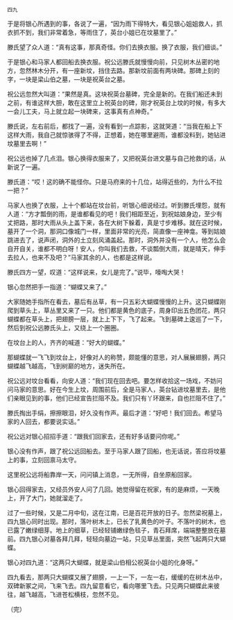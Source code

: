     四九 

   于是将银心所遇到的事，各说了一遍，“因为雨下得特大，看见银心姐姐救人，抓衣抓不到，我们非常着急，等雨住了，英台小姐已在坟墓里了。”

   滕氏望了众人道：“真有这事，那真奇怪。你们去换衣服。换了衣服，我们细谈。”

   于是银心和马家人都回船去换衣服。祝公远滕氏就慢慢向前，只见树木丛密的地方，忽然林木分开，有一座新坟，挡住去路。那新坟前面有两块碑。那碑上刻的字，一块是梁山伯之墓，—块是祝英台之墓。

   祝公远忽然大叫道：“果然是真。这块祝英台墓碑，完全是新的。在我们船还未到之前，有谁这样大胆，敢在这里立上祝英台的碑，刚才祝英台上坟的时候，有多大一会儿工夫，马上就立起一块碑来，这事真有点神奇。”

   滕氏说，左右前后，都找了一遍，没有看到一点踪影，这就哭道：“当我在船上下这样大雨，我自己就惊骇得了不得，正想着，她在哪里避雨，谁都没料到，她钻进坟墓里去啊！”

   祝公远也掉了几点泪。银心换得衣服来了，又把祝英台进文墓与自己抢救的话，从新说了一遍。

   滕氏道：“哎！这的确不能怪你。只是马府来的十几位，站得近些的，为什么不拉一把？”

   马家人也换了衣服，上十个都站在坟台前，听银心细说经过。听到滕氏埋怨，就有人道：“方才瓢倒的雨，是谁都看见的吧！我们相距至近，到祝姑娘身边，至少有丈把路，那时大雨从头上盖下来，各在大树下躲着，真是寸步难移。就在这时候，墓开了一个洞，那洞口像城门一样，里面非常的光亮，简直像一座神龛。等到姑娘跳进去了，说声闭，洞外的土立刻风涌盖起。那时，洞外并没有一个人，他怎么会自开自关，谁都不明白呀！安人，你叫我们去救，不谈瓢倒大雨，就是晴天，伸手去拉人，也来不及吧？”马家其余的人，也都是这样说。

   滕氏四方一望，叹道：“这样说来，女儿是完了。”说毕，嚎啕大哭！

   银心忽然把手一指道：“蝴蝶又来了。”

   大家随她手指所在看去，墓后有丛草，有一只五彩大蝴蝶慢慢的上升。这只蝴蝶刚爬到草头上，草丛里又来了一只。他们都是黄色的底子，周身印出五色团花，两只蝴蝶都在草头上，把翅膀一层，就上上下下，飞了起来。飞到墓碑上逡巡了一下，然后到祝公远滕氏头上，又绕上一个圈圈。

   在坟台上的人，齐齐的喊道：“好大的蝴蝶。”

   那蝴蝶就一飞飞到坟台上，好像对人的称赞，颇能懂的意思，对人展展翅膀，两只蝴蝶越飞越高，飞到树巅的地方，迷失所在。

   祝公远对坟台看看，向安人道：“我们现在回去吧。要怎样收拾这一场戏，不妨问问马家的意思。好在今生上坟，周围前后，全是马家人，英台钻进坟墓里去，是他们亲眼见到的事，他们已经宣告拦阻不及。我们只有丫环跟来，自也拦阻不住了。”

   滕氏掏出手绢，擦擦眼泪，好久没有作声。最后才道：“好吧！我们回去。希望马家的人回去，都要说实话。”

   祝公远对银心招招手道：“跟我们回家去，还有好多话要问你呢。”

   银心没有作声，跟了祝公远回船去。至于马家人跟了回船，也无话说，答应将坟墓上的事，立刻回禀马太守。

   这里祝公远将船靠岸一天，问问镇上消息，一无所得，自坐原船回家。

   银心回得家去，又经员外安人问了几回。她觉得留在祝家，有的是麻烦，一天晚上，开了大门，她就溜走了。

   过了一些时候，又是二月中旬，这在江南，已是百花开放的日子。忽然梁祝墓上，四九银心同时出现。那时，落叶树木上，已长了乳黄色的叶子。不落叶的树木，也已露了嫩绿细芽。地上的细草，已经轻铺嫩绿色毯子，青石拜席，端端整整放在墓前。四九银心对墓各拜几拜，轻轻向墓边一站，只见草丛里面，突然飞起两只大蝴蝶。

   银心对四九道：“这两只大蝴蝶，就是梁山伯相公祝英台小姐的化身呀。”

   四九看去，那两只大蝴蝶又展了翅膀，一上一下，一左一右，缓缓的在树木丛中，双碑新冢之间，飞来飞去。四九留意看它，看向哪里飞去。只见两只蝴蝶此来彼往，越飞越高，飞进苍松横枝，忽然不见。

   （完）


